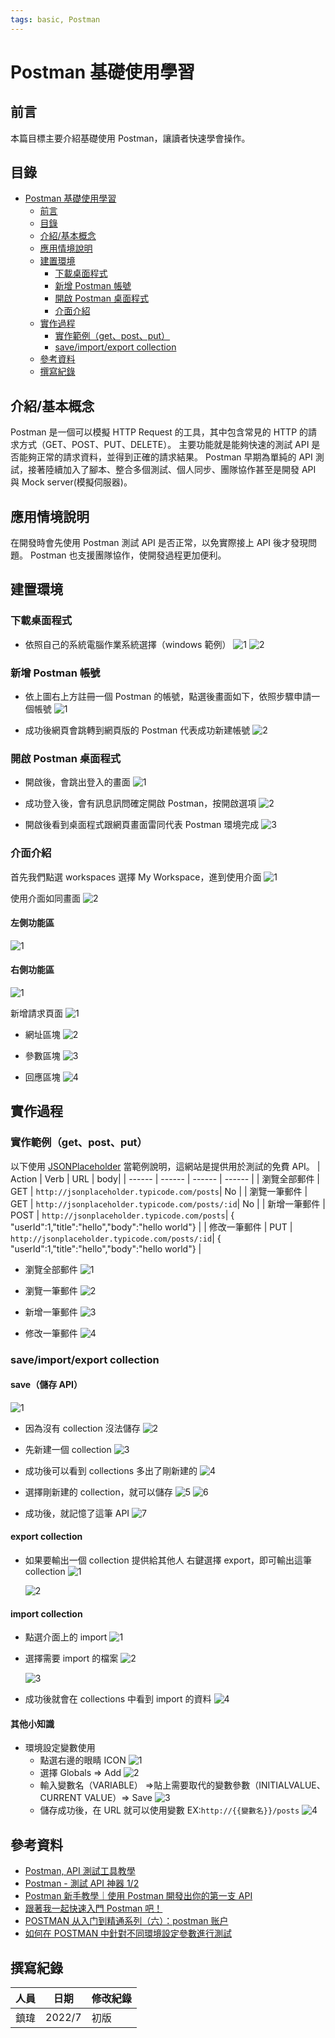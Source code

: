 ```yaml
---
tags: basic, Postman
---
```


# Postman 基礎使用學習

## 前言

本篇目標主要介紹基礎使用 Postman，讓讀者快速學會操作。

## 目錄

* [Postman 基礎使用學習](#Postman-基礎使用學習)
  * [前言](#前言)
  * [目錄](#目錄)
  * [介紹/基本概念](#介紹基本概念)
  * [應用情境說明](#應用情境說明)
  * [建置環境](#建置環境)
    * [下載桌面程式](#下載桌面程式)
    * [新增 Postman 帳號](#新增-Postman-帳號)
    * [開啟 Postman 桌面程式](#開啟-Postman-桌面程式)
    * [介面介紹](#介面介紹)
  * [實作過程](#實作過程)
    * [實作範例（get、post、put）](#實作範例（get、post、put）)
    * [save/import/export collection](#save/import/export-collection)
  * [參考資料](#參考資料)
  * [撰寫紀錄](#撰寫紀錄)

## 介紹/基本概念

Postman 是一個可以模擬 HTTP Request 的工具，其中包含常見的 HTTP 的請求方式（GET、POST、PUT、DELETE）。
主要功能就是能夠快速的測試 API 是否能夠正常的請求資料，並得到正確的請求結果。
Postman 早期為單純的 API 測試，接著陸續加入了腳本、整合多個測試、個人同步、團隊協作甚至是開發 API 與 Mock server(模擬伺服器)。

## 應用情境說明

在開發時會先使用 Postman 測試 API 是否正常，以免實際接上 API 後才發現問題。
Postman 也支援團隊協作，使開發過程更加便利。

## 建置環境

### 下載桌面程式

* 依照自己的系統電腦作業系統選擇（windows 範例）
![1](https://i.imgur.com/O2eAaqk.png)
![2](https://i.imgur.com/C201vw9.png)

### 新增 Postman 帳號

* 依上圖右上方註冊一個 Postman 的帳號，點選後畫面如下，依照步驟申請一個帳號
  ![1](https://i.imgur.com/JwCshXZ.png)

* 成功後網頁會跳轉到網頁版的 Postman 代表成功新建帳號
  ![2](https://i.imgur.com/gCJSr4N.png)

### 開啟 Postman 桌面程式

* 開啟後，會跳出登入的畫面
  ![1](https://i.imgur.com/Qk5dK5Q.png)

* 成功登入後，會有訊息訊問確定開啟 Postman，按開啟選項
  ![2](https://i.imgur.com/wRoLvQU.png)

* 開啟後看到桌面程式跟網頁畫面雷同代表 Postman 環境完成
  ![3](https://i.imgur.com/REZA1hE.png)

### 介面介紹

首先我們點選 workspaces 選擇 My Workspace，進到使用介面
![1](https://i.imgur.com/ep8Yy8k.png)

使用介面如同畫面
![2](https://i.imgur.com/X4Oy000.png)

#### 左側功能區

![1](https://i.imgur.com/B6eI1wE.png)

#### 右側功能區

![1](https://i.imgur.com/FlOSEhk.png)

新增請求頁面
  ![1](https://i.imgur.com/DYPCEHi.png)

* 網址區塊
  ![2](https://i.imgur.com/dnKhVzK.png)

* 參數區塊
  ![3](https://i.imgur.com/0g31Iio.png)

* 回應區塊
  ![4](https://i.imgur.com/Mrsowyt.png)

## 實作過程

### 實作範例（get、post、put）

以下使用 [JSONPlaceholder](https://jsonplaceholder.typicode.com/)
當範例說明，這網站是提供用於測試的免費 API。
| Action  | Verb   | URL    |  body|
| ------  | ------ | ------ | ------ |
| 瀏覽全部郵件 | GET | `http://jsonplaceholder.typicode.com/posts`| No |
| 瀏覽一筆郵件 | GET | `http://jsonplaceholder.typicode.com/posts/:id`| No |
| 新增一筆郵件 | POST | `http://jsonplaceholder.typicode.com/posts`| { "userId":1,"title":"hello","body":"hello world"} |
| 修改一筆郵件 | PUT | `http://jsonplaceholder.typicode.com/posts/:id`| { "userId":1,"title":"hello","body":"hello world"} |

* 瀏覽全部郵件
  ![1](https://i.imgur.com/OJii4Ps.png)

* 瀏覽一筆郵件
  ![2](https://i.imgur.com/0gqpq2W.png)

* 新增一筆郵件
  ![3](https://i.imgur.com/3obVYeH.png)

* 修改一筆郵件
  ![4](https://i.imgur.com/6kYhoWC.png)

### save/import/export collection

#### save（儲存 API）

![1](https://i.imgur.com/Mt8KS6N.png)

* 因為沒有 collection 沒法儲存
  ![2](https://i.imgur.com/Xgh6bNn.png)

* 先新建一個 collection
  ![3](https://i.imgur.com/lKwrde7.png)

* 成功後可以看到 collections 多出了剛新建的
  ![4](https://i.imgur.com/9lU2gFM.png)

* 選擇剛新建的 collection，就可以儲存
  ![5](https://i.imgur.com/uECYFJc.png)
  ![6](https://i.imgur.com/3OdRoos.png)

* 成功後，就記憶了這筆 API
  ![7](https://i.imgur.com/jWV4aS6.png)

#### export collection

* 如果要輸出一個 collection 提供給其他人 右鍵選擇 export，即可輸出這筆 collection
  ![1](https://i.imgur.com/MiswJMC.png)

  ![2](https://i.imgur.com/RFPLzyN.png)

#### import collection

* 點選介面上的 import
  ![1](https://i.imgur.com/AU3ep6J.png)

* 選擇需要 import 的檔案
  ![2](https://i.imgur.com/8PIqf6K.png)

  ![3](https://i.imgur.com/jq6FDYC.png)

* 成功後就會在 collections 中看到 import 的資料
  ![4](https://i.imgur.com/Ex11Eyn.png)

#### 其他小知識

* 環境設定變數使用
  * 點選右邊的眼睛 ICON
    ![1](https://i.imgur.com/w2xJ5N3.png)
  * 選擇 Globals => Add
    ![2](https://i.imgur.com/b79hzse.png)
  * 輸入變數名（VARIABLE） =>貼上需要取代的變數參數（INITIALVALUE、CURRENT VALUE）=> Save
    ![3](https://i.imgur.com/Yp73v0I.png)
  * 儲存成功後，在 URL 就可以使用變數
    EX:`http://{{變數名}}/posts`
    ![4](https://i.imgur.com/coc0rWS.png)

## 參考資料

* [Postman, API 測試工具教學](https://blog.myctw.cc/post/7af5.html)
* [Postman - 測試 API 神器 1/2](https://ithelp.ithome.com.tw/articles/10201503)
* [Postman 新手教學｜使用 Postman 開發出你的第一支 API](https://tw.alphacamp.co/blog/postman-api-tutorial-for-beginners)
* [跟著我一起快速入門 Postman 吧！](https://israynotarray.com/other/20211207/427026/)
* [POSTMAN 从入门到精通系列（六）：postman 账户](https://blog.csdn.net/u012014531/article/details/100738341)
* [如何在 POSTMAN 中針對不同環境設定參數進行測試](https://blog.yowko.com/postman-parameter-test/)

## 撰寫紀錄

| 人員 | 日期 | 修改紀錄 |
| - | - | - |
| 鎮瑋 | 2022/7 | 初版 |
